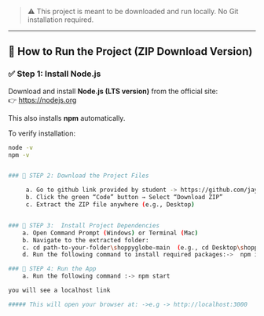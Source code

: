 

> ⚠️ This project is meant to be downloaded and run locally. No Git installation required.

---

## 🔧 How to Run the Project (ZIP Download Version)

### ✅ Step 1: Install Node.js

Download and install **Node.js (LTS version)** from the official site:  
👉 https://nodejs.org

This also installs **npm** automatically.

To verify installation:
```bash
node -v
npm -v


### 🔧 STEP 2: Download the Project Files 

     a. Go to github link provided by student -> https://github.com/jay-mali/shoppyglobe.git
     b. Click the green “Code” button → Select “Download ZIP”
     c. Extract the ZIP file anywhere (e.g., Desktop)


### 🔧 STEP 3:  Install Project Dependencies
    a. Open Command Prompt (Windows) or Terminal (Mac)
    b. Navigate to the extracted folder:
    c. cd path-to-your-folder\shoppyglobe-main  (e.g., cd Desktop\shoppyglobe-main)
    d. Run the following command to install required packages:->  npm install

### 🔧 STEP 4: Run the App
    a. Run the following command :-> npm start

you will see a localhost link

##### This will open your browser at: ->e.g -> http://localhost:3000


